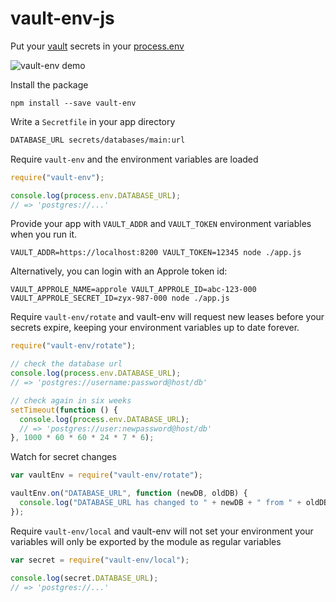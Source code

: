 # vault-env-js

Put your [vault](https://www.vaultproject.io/) secrets in your [process.env](https://nodejs.org/api/process.html#process_process_env)

![vault-env demo](https://i.imgur.com/W7cyRiP.gif)

Install the package

```console
npm install --save vault-env
```

Write a `Secretfile` in your app directory

```txt
DATABASE_URL secrets/databases/main:url
```

Require `vault-env` and the environment variables are loaded

```js
require("vault-env");

console.log(process.env.DATABASE_URL);
// => 'postgres://...'
```

Provide your app with `VAULT_ADDR` and `VAULT_TOKEN` environment variables when
you run it.

```console
VAULT_ADDR=https://localhost:8200 VAULT_TOKEN=12345 node ./app.js
```

Alternatively, you can login with an Approle token id:

```console
VAULT_APPROLE_NAME=approle VAULT_APPROLE_ID=abc-123-000 VAULT_APPROLE_SECRET_ID=zyx-987-000 node ./app.js
```


Require `vault-env/rotate` and vault-env will request new leases before your
secrets expire, keeping your environment variables up to date forever.

```js
require("vault-env/rotate");

// check the database url
console.log(process.env.DATABASE_URL);
// => 'postgres://username:password@host/db'

// check again in six weeks
setTimeout(function () {
  console.log(process.env.DATABASE_URL);
  // => 'postgres://user:newpassword@host/db'
}, 1000 * 60 * 60 * 24 * 7 * 6);
```

Watch for secret changes

```js
var vaultEnv = require("vault-env/rotate");

vaultEnv.on("DATABASE_URL", function (newDB, oldDB) {
  console.log("DATABASE_URL has changed to " + newDB + " from " + oldDB);
});
```

Require `vault-env/local` and vault-env will not set your environment
your variables will only be exported by the module as regular variables

```js
var secret = require("vault-env/local");

console.log(secret.DATABASE_URL);
// => 'postgres://...'
```
